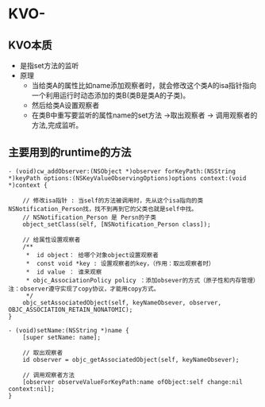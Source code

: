 # KVO-
## KVO本质
* 是指set方法的监听
* 原理
  * 当给类A的属性比如name添加观察者时，就会修改这个类A的isa指针指向一个利用运行时动态添加的类B(类B是类A的子类)。
  * 然后给类A设置观察者
  * 在类B中重写要监听的属性name的set方法 ->取出观察者 -> 调用观察者的方法,完成监听。
## 主要用到的runtime的方法
```objc
- (void)cw_addObserver:(NSObject *)observer forKeyPath:(NSString *)keyPath options:(NSKeyValueObservingOptions)options context:(void *)context {
  
    // 修改isa指针 : 当self的方法被调用时，先从这个isa指向的类NSNotification_Person找，找不到再到它的父类也就是self中找。
    // NSNotification_Person 是 Persn的子类
    object_setClass(self, [NSNotification_Person class]);
    
    // 给属性设置观察者
    /**
     *  id object： 给哪个对象object设置观察者
     *  const void *key : 设置观察者的key，（作用：取出观察者时）
     *  id value ： 谁来观察
     * objc_AssociationPolicy policy ：添加obsever的方式（原子性和内存管理）注：observer遵守实现了copy协议，才能用copy方式。
     */
    objc_setAssociatedObject(self, keyNameObsever, observer, OBJC_ASSOCIATION_RETAIN_NONATOMIC);
}

- (void)setName:(NSString *)name {
    [super setName: name];
    
    // 取出观察者
    id observer = objc_getAssociatedObject(self, keyNameObsever);
    
    // 调用观察者方法
    [observer observeValueForKeyPath:name ofObject:self change:nil context:nil];
}
```
